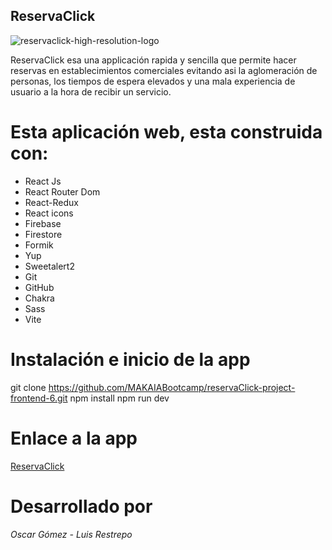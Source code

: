 ## ReservaClick

![reservaclick-high-resolution-logo](https://github.com/MAKAIABootcamp/reservaClick-project-frontend-6/assets/53152158/d5cfd43f-8618-4d2d-b13e-81aad3dc12cd)

ReservaClick esa una applicación rapida y sencilla que permite hacer reservas en establecimientos comerciales evitando asi la aglomeración de personas, los tiempos de espera elevados y una mala experiencia de usuario a la hora de recibir un servicio.

# Esta aplicación web, esta construida con:

- React Js
- React Router Dom
- React-Redux
- React icons
- Firebase
- Firestore
- Formik
- Yup
- Sweetalert2
- Git
- GitHub
- Chakra
- Sass
- Vite

# Instalación e inicio de la app

git clone https://github.com/MAKAIABootcamp/reservaClick-project-frontend-6.git
npm install
npm run dev

# Enlace a la app

[ReservaClick](https://reservaclick-23151.web.app/login)

# Desarrollado por

*Oscar Gómez - Luis Restrepo*
